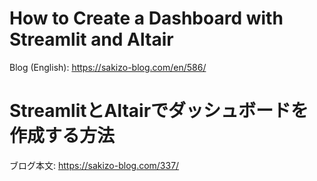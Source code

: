 # How to Create a Dashboard with Streamlit and Altair
Blog (English): https://sakizo-blog.com/en/586/

# StreamlitとAltairでダッシュボードを作成する方法  
ブログ本文: https://sakizo-blog.com/337/
